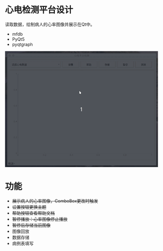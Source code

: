 # 心电检测平台设计

读取数据，绘制病人的心率图像并展示在Qt中。

- mfdb
- PyQt5
- pyqtgraph

![](1.gif)

# 功能

- ~~展示病人的心率图像，ComboBox更改时触发~~
- ~~设置按钮更换主题~~
- ~~帮助按钮查看帮助文档~~
- ~~暂停播放：心率图像停止播放~~
- ~~暂停后存储当前图像~~
- 图像回放
- 数据存储
- 病例表填写

